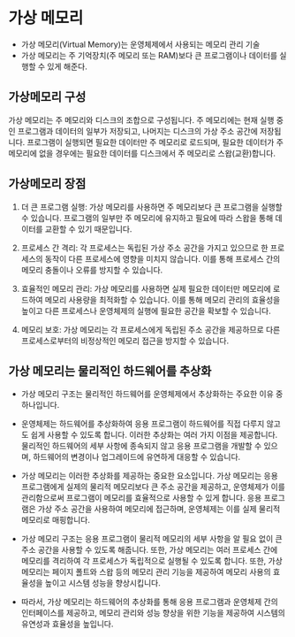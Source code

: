 # 가상 메모리
- 가상 메모리(Virtual Memory)는 운영체제에서 사용되는 메모리 관리 기술
- 가상 메모리는 주 기억장치(주 메모리 또는 RAM)보다 큰 프로그램이나 데이터를 실행할 수 있게 해준다.

## 가상메모리 구성
가상 메모리는 주 메모리와 디스크의 조합으로 구성됩니다. 주 메모리에는 현재 실행 중인 프로그램과 데이터의 일부가 저장되고, 나머지는 디스크의 가상 주소 공간에 저장됩니다. 프로그램이 실행되면 필요한 데이터만 주 메모리로 로드되며, 필요한 데이터가 주 메모리에 없을 경우에는 필요한 데이터를 디스크에서 주 메모리로 스왑(교환)합니다.

## 가상메모리 장점
1. 더 큰 프로그램 실행: 가상 메모리를 사용하면 주 메모리보다 큰 프로그램을 실행할 수 있습니다. 프로그램의 일부만 주 메모리에 유지하고 필요에 따라 스왑을 통해 데이터를 교환할 수 있기 때문입니다.

2. 프로세스 간 격리: 각 프로세스는 독립된 가상 주소 공간을 가지고 있으므로 한 프로세스의 동작이 다른 프로세스에 영향을 미치지 않습니다. 이를 통해 프로세스 간의 메모리 충돌이나 오류를 방지할 수 있습니다.

3. 효율적인 메모리 관리: 가상 메모리를 사용하면 실제 필요한 데이터만 메모리에 로드하여 메모리 사용량을 최적화할 수 있습니다. 이를 통해 메모리 관리의 효율성을 높이고 다른 프로세스나 운영체제의 실행에 필요한 공간을 확보할 수 있습니다.

4. 메모리 보호: 가상 메모리는 각 프로세스에게 독립된 주소 공간을 제공하므로 다른 프로세스로부터의 비정상적인 메모리 접근을 방지할 수 있습니다.

## 가상 메모리는 물리적인 하드웨어를 추상화
- 가상 메모리 구조는 물리적인 하드웨어를 운영체제에서 추상화하는 주요한 이유 중 하나입니다.

- 운영체제는 하드웨어를 추상화하여 응용 프로그램이 하드웨어를 직접 다루지 않고도 쉽게 사용할 수 있도록 합니다. 이러한 추상화는 여러 가지 이점을 제공합니다. 물리적인 하드웨어의 세부 사항에 종속되지 않고 응용 프로그램을 개발할 수 있으며, 하드웨어의 변경이나 업그레이드에 유연하게 대응할 수 있습니다.

- 가상 메모리는 이러한 추상화를 제공하는 중요한 요소입니다. 가상 메모리는 응용 프로그램에게 실제의 물리적 메모리보다 큰 주소 공간을 제공하고, 운영체제가 이를 관리함으로써 프로그램이 메모리를 효율적으로 사용할 수 있게 합니다. 응용 프로그램은 가상 주소 공간을 사용하여 메모리에 접근하며, 운영체제는 이를 실제 물리적 메모리로 매핑합니다.

- 가상 메모리 구조는 응용 프로그램이 물리적 메모리의 세부 사항을 알 필요 없이 큰 주소 공간을 사용할 수 있도록 해줍니다. 또한, 가상 메모리는 여러 프로세스 간에 메모리를 격리하여 각 프로세스가 독립적으로 실행될 수 있도록 합니다. 또한, 가상 메모리는 페이지 폴트와 스왑 등의 메모리 관리 기능을 제공하여 메모리 사용의 효율성을 높이고 시스템 성능을 향상시킵니다.

- 따라서, 가상 메모리는 하드웨어의 추상화를 통해 응용 프로그램과 운영체제 간의 인터페이스를 제공하고, 메모리 관리와 성능 향상을 위한 기능을 제공하여 시스템의 유연성과 효율성을 높입니다.